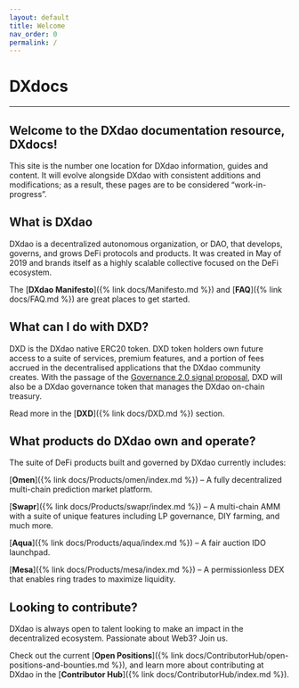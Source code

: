 ```yaml
---
layout: default
title: Welcome
nav_order: 0
permalink: /
---
```


# DXdocs

___

## Welcome to the DXdao documentation resource, DXdocs!  
  
This site is the number one location for DXdao information, guides and content. It will evolve alongside DXdao with consistent additions and modifications; as a result, these pages are to be considered “work-in-progress”.  
  
## What is DXdao

DXdao is a decentralized autonomous organization, or DAO, that develops, governs, and grows DeFi protocols and products. It was created in May of 2019 and brands itself as a highly scalable collective focused on the DeFi ecosystem.

The [**DXdao Manifesto**]({% link docs/Manifesto.md %}) and [**FAQ**]({% link docs/FAQ.md %}) are great places to get started.

## What can I do with DXD?

DXD is the DXdao native ERC20 token. DXD token holders own future access to a suite of services, premium features, and a portion of fees accrued in the decentralised applications that the DXdao community creates. With the passage of the <a href="https://daotalk.org/t/governance-2-0-signal-proposal/2600" target="_blank">Governance 2.0 signal proposal</a>, DXD will also be a DXdao governance token that manages the DXdao on-chain treasury.
  
Read more in the [**DXD**]({% link docs/DXD.md %}) section.

## What products do DXdao own and operate?  
  
The suite of DeFi products built and governed by DXdao currently includes:

[**Omen**]({% link docs/Products/omen/index.md %}) – A fully decentralized multi-chain prediction market platform.

[**Swapr**]({% link docs/Products/swapr/index.md %}) – A multi-chain AMM with a suite of unique features including LP governance, DIY farming, and much more.

[**Aqua**]({% link docs/Products/aqua/index.md %}) – A fair auction IDO launchpad.

[**Mesa**]({% link docs/Products/mesa/index.md %}) – A permissionless DEX that enables ring trades to maximize liquidity.
  
## Looking to contribute?  
  
DXdao is always open to talent looking to make an impact in the decentralized ecosystem. Passionate about Web3? Join us.  
  
Check out the current [**Open Positions**]({% link docs/ContributorHub/open-positions-and-bounties.md %}), and learn more about contributing at DXdao in the [**Contributor Hub**]({% link docs/ContributorHub/index.md %}).